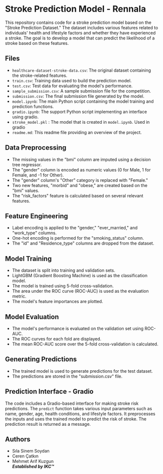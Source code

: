 # Stroke Prediction Model - Rennala

This repository contains code for a stroke prediction model based on the "Stroke Prediction Dataset." The dataset includes various features related to individuals' health and lifestyle factors and whether they have experienced a stroke. The goal is to develop a model that can predict the likelihood of a stroke based on these features.

## Files

- `healthcare-dataset-stroke-data.csv`: The original dataset containing the stroke-related features.
- `train.csv`: Training data used to build the prediction model.
- `test.csv`: Test data for evaluating the model's performance.
- `sample_submission.csv`: A sample submission file for the competition.
- `submission.csv`: The final submission file generated by the model.
- `model.ipynb`: The main Python script containing the model training and prediction functions.
- `gradio.ipynb`: The support Python script implementing an interface using gradio.
- `stroke_model.pkl` : The model that is created in `model.ipynb`. Used in gradio
- `readme.md`: This readme file providing an overview of the project.

## Data Preprocessing

- The missing values in the "bmi" column are imputed using a decision tree regressor.
- The "gender" column is encoded as numeric values (0 for Male, 1 for Female, and -1 for Other).
- The "gender" column's "Other" category is replaced with "Female."
- Two new features, "morbid" and "obese," are created based on the "bmi" values.
- The "risk_factors" feature is calculated based on several relevant features.

## Feature Engineering

- Label encoding is applied to the "gender," "ever_married," and "work_type" columns.
- One-hot encoding is performed for the "smoking_status" column.
- The "id" and "Residence_type" columns are dropped from the dataset.

## Model Training

- The dataset is split into training and validation sets.
- LightGBM (Gradient Boosting Machine) is used as the classification model.
- The model is trained using 5-fold cross-validation.
- The area under the ROC curve (ROC-AUC) is used as the evaluation metric.
- The model's feature importances are plotted.

## Model Evaluation

- The model's performance is evaluated on the validation set using ROC-AUC.
- The ROC curves for each fold are displayed.
- The mean ROC-AUC score over the 5-fold cross-validation is calculated.

## Generating Predictions

- The trained model is used to generate predictions for the test dataset.
- The predictions are stored in the "submission.csv" file.

## Prediction Interface - Gradio

The code includes a Gradio-based interface for making stroke risk predictions. The `predict` function takes various input parameters such as name, gender, age, health conditions, and lifestyle factors. It preprocesses the inputs and uses the trained model to predict the risk of stroke. The prediction result is returned as a message.

## Authors
- Sıla Sinem Soydan
- Ceren Çatkın
- Mehmet Arif Kuzgun    
***Established by IKC™***
